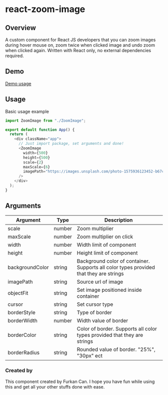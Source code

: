 # react-zoom-image

## Overview

A custom component for React JS developers that you can zoom images during hover mouse on, zoom twice when clicked image and undo zoom when clicked again. Written with React only, no external dependencies required.

## Demo

[Demo usage](https://google.com)

## Usage

Basic usage example

```js
import ZoomImage from "./ZoomImage";

export default function App() {
  return (
    <div className="app">
      // Just import package, set arguments and done!
      <ZoomImage
        width={500}
        height={500}
        scale={2}
        maxScale={6}
        imagePath="https://images.unsplash.com/photo-1575936123452-b67c3203c357?ixlib=rb-4.0.3&ixid=M3wxMjA3fDB8MHxzZWFyY2h8Mnx8aW1hZ2V8ZW58MHx8MHx8fDA%3D&w=1000&q=80"
      />
    </div>
  );
}
```

## Arguments



| Argument        | Type    | Description                                                                             |
| -------------   | ------- | --------------------------------------------------------------------------------------- |
| scale           | number  | Zoom multiplier                                                                         |
| maxScale        | number  | Zoom multiplier on click                                                                |
| width           | number  | Width limit of component                                                                |
| height          | number  | Height limit of component                                                               |
| backgroundColor | string  | Background color of container. Supports all color types provided that they are strings  |
| imagePath       | string  | Source url of image                                                                     |
| objectFit       | string  | Set image positioned inside container                                                   |
| cursor          | string  | Set cursor type                                                                         |
| borderStyle     | string  | Type of border                                                                          |
| borderWidth     | number  | Width value of border                                                                   |
| borderColor     | string  | Color of border. Supports all color types provided that they are strings                |
| borderRadius    | string  | Rounded value of border. "25%", "30px" ect                                              |


### Created by

This component created by Furkan Can. I hope you have fun while using this and get all your other stuffs done with ease.
